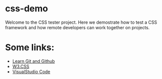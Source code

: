 # css-demo
Welcome to the CSS tester project.  Here we demostrate how to test a CSS framework and how remote developers can work together on projects.

# Some links:
* [Learn Git and Github](https://help.github.com/articles/git-and-github-learning-resources/)
* [W3.CSS](https://www.w3schools.com/w3css/default.asp "Use This CSS Framework")
* [VisualStudio Code](https://code.visualstudio.com)

